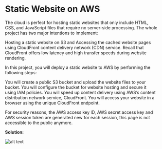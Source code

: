 # Static Website on AWS

The cloud is perfect for hosting static websites that only include HTML, CSS, and JavaScript files that require no server-side processing. The whole project has two major intentions to implement:

Hosting a static website on S3 and
Accessing the cached website pages using CloudFront content delivery network (CDN) service. Recall that CloudFront offers low latency and high transfer speeds during website rendering.

In this project, you will deploy a static website to AWS by performing the following steps:

You will create a public S3 bucket and upload the website files to your bucket.
You will configure the bucket for website hosting and secure it using IAM policies.
You will speed up content delivery using AWS’s content distribution network service, CloudFront.
You will access your website in a browser using the unique CloudFront endpoint.

For security reasons, the AWS access key ID, AWS secret access key and AWS session token are generated new for each session, this page is not accessible to the public anymore. 

**Solution:**

![alt text](https://github.com/mikethwolff/Cloud-DevOps-Engineer-Projects-Udacity/blob/main/Deploy%20Static%20Website%20on%20AWS/website-02.jpg)
